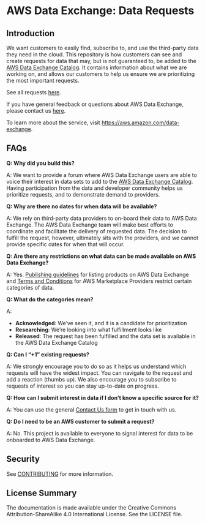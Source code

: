 # AWS Data Exchange: Data Requests

## Introduction

We want customers to easily find, subscribe to, and use the third-party data they need in the cloud. This repository is how customers can see and create requests for data that may, but is not guaranteed to, be added to the [AWS Data Exchange Catalog](https://aws.amazon.com/marketplace/search/results?ref_=adx_hp_hr_brw&category=d5a43d97-558f-4be7-8543-cce265fe6d9d&FULFILLMENT_OPTION_TYPE=DATA_EXCHANGE&filters=FULFILLMENT_OPTION_TYPE). It contains information about what we are working on, and allows our customers to help us ensure we are prioritizing the most important requests.

See all requests [here](https://github.com/aws/aws-dataexchange-data-requests/issues).

If you have general feedback or questions about AWS Data Exchange, please contact us [here](https://pages.awscloud.com/adx-contact-dex-contact-us.html).

To learn more about the service, visit https://aws.amazon.com/data-exchange.

## FAQs

**Q: Why did you build this?**

A: We want to provide a forum where AWS Data Exchange users are able to voice their interest in data sets to add to the [AWS Data Exchange Catalog]((https://aws.amazon.com/marketplace/search/results?ref_=adx_hp_hr_brw&category=d5a43d97-558f-4be7-8543-cce265fe6d9d&FULFILLMENT_OPTION_TYPE=DATA_EXCHANGE&filters=FULFILLMENT_OPTION_TYPE)). Having participation from the data and developer community helps us prioritize requests, and to demonstrate demand to providers.

**Q: Why are there no dates for when data will be available?**

A: We rely on third-party data providers to on-board their data to AWS Data Exchange. The AWS Data Exchange team will make best efforts to coordinate and facilitate the delivery of requested data. The decision to fulfill the request, however, ultimately sits with the providers, and we cannot provide specific dates for when that will occur.

**Q: Are there any restrictions on what data can be made available on AWS Data Exchange?**

A: Yes. [Publishing guidelines](https://docs.aws.amazon.com/data-exchange/latest/userguide/publishing-guidelines.html) for listing products on AWS Data Exchange and [Terms and Conditions](https://aws.amazon.com/marketplace/management/terms) for AWS Marketplace Providers restrict certain categories of data.

**Q: What do the categories mean?**

A:
 * **Acknowledged**: We’ve seen it, and it is a candidate for prioritization
 * **Researching**: We’re looking into what fulfillment looks like
 * **Released**: The request has been fulfilled and the data set is available in the AWS Data Exchange Catalog

**Q: Can I “+1” existing requests?**

A: We strongly encourage you to do so as it helps us understand which requests will have the widest impact. You can navigate to the request and add a reaction (thumbs up). We also encourage you to subscribe to requests of interest so you can stay up-to-date on progress.

**Q: How can I submit interest in data if I don’t know a specific source for it?**

A: You can use the general [Contact Us form](https://pages.awscloud.com/adx-contact-dex-contact-us.html) to get in touch with us.

**Q: Do I need to be an AWS customer to submit a request?**

A: No. This project is available to everyone to signal interest for data to be onboarded to AWS Data Exchange.

## Security

See [CONTRIBUTING](CONTRIBUTING.md#security-issue-notifications) for more information.

## License Summary

The documentation is made available under the Creative Commons Attribution-ShareAlike 4.0 International License. See the LICENSE file.
